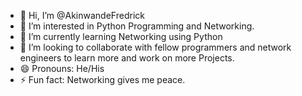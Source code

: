 - 👋 Hi, I’m @AkinwandeFredrick
- 👀 I’m interested in Python Programming and Networking.
- 🌱 I’m currently learning Networking using Python
- 💞️ I’m looking to collaborate with fellow programmers and network engineers to learn more and work on more Projects.
- 😄 Pronouns: He/His
- ⚡ Fun fact: Networking gives me peace.

<!---
AkinwandeFredrick/AkinwandeFredrick is a ✨ special ✨ repository because its `README.md` (this file) appears on your GitHub profile.
You can click the Preview link to take a look at your changes.
--->
